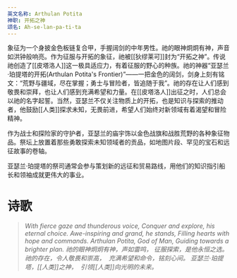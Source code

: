 ```yaml
---
英文名称: Arthulan Potita
神职: 开拓之神
颂名: Ah-se-lan-pa-ti-ta
---
```

象征为一个身披金色板链复合甲，手握阔剑的中年男性。祂的眼神炯炯有神，声音如洪钟般响亮。作为征服与开拓的象征，祂被[[狄缪莱可]]封为“开拓之神”。传说祂创造了[[皮塔洛人]]这一极具适应力，有着征服的野心的种族。祂的神器“亚瑟兰·珀提塔的开拓(Arthulan Potita's Frontier)”——一把金色的阔剑，剑身上刻有铭文：“荒野与疆域，尽在掌握；勇士与冒险者，皆追随于我”。祂的存在让人们感到敬畏和崇拜，也让人们感到充满希望和力量。在[[皮塔洛人]]出征之时，人们总会以祂的名字起誓。当然，亚瑟兰不仅关注物质上的开拓，也是知识与探索的推动者，他鼓励[[人类]]探求未知，无畏前进，希望人们始终对新领域有着渴望和冒险精神。 

作为战士和探险家的守护者，亚瑟兰的庙宇饰以金色战旗和战胜荒野的各种象征物品。祭坛上放置着那些勇敢探索未知领域者的贡品，如地图片段、罕见的宝石和远征故事的卷轴。 

亚瑟兰·珀提塔的祭司通常会参与策划新的远征和贸易路线，用他们的知识指引船长和领袖成就更伟大的事业。

# 诗歌
> *With fierce gaze and thunderous voice, 
> Conquer and explore, his eternal choice. 
> Awe-inspiring and grand, he stands, 
> Filling hearts with hope and commands. 
> Arthulan Potita, God of Man, 
> Guiding towards a brighter plan. 
> 祂的眼神炯炯有神，声如雷鸣， 
> 征服探索，是他永恒之选。 
> 祂的存在，令人敬畏和崇高， ​
> 充满希望和命令，铭刻心间。 ​
> 亚瑟兰·珀提塔，[[人类]]之神， ​
> 引领[[人类]]向光明的未来。*